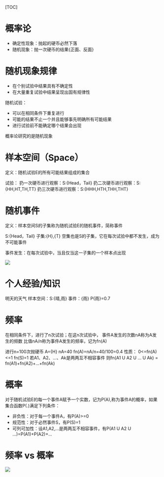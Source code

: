 [TOC]

# 概率论
+ 确定性现象：抛起的硬币必然下落
+ 随机现象：抛一次硬币的结果{正面、反面}

# 随机现象规律
+ 在个别试验中结果具有不确定性
+ 在大量重复试验中结果呈现出固有规律性

随机试验：
+ 可以在相同条件下重复进行
+ 可能的结果不止一个并且能够事先明确所有可能结果
+ 进行试验前不能确定哪个结果会出现

概率论研究的是随机现象

# 样本空间（Space）
定义：随机试验E的所有可能结果组成的集合

试验：
扔一次硬币进行观察：S:{Head，Tail}
扔二次硬币进行观察：S:{HH,HT,TH,TT}
扔三次硬币进行观察：S:{HHH,HTH,THH,THT}

# 随机事件
定义：样本空间S的子集称为随机试验E的随机事件，简称事件

S:{Head，Tail} 子集:{H},{T}
空集也是S的子集，它在每次试验中都不发生，成为不可能事件

事件发生：在每次试验中，当且仅当这一子集的一个样本点出现


![](https://gitee.com/caijingquan/imagebed/raw/master/20210806142308.png)


# 个人经验/知识
明天的天气
样本空间：S:{晴,雨}
事件：{雨}
P{雨}=0.7

# 频率
在相同条件下，进行了n次试验；在这n次试验中，
事件A发生的次数nA称为A发生的频数
比值nA/n称为事件A发生的频率，记为fn(A)

进行n=100次抛硬币
A={H} nA=40 fn(A)=nA/n=40/100=0.4
性质：
0<=fn(A)<=1
fn(S)=1
若A1、A2、...、Ak是两两互不相容事件
则fn(A1 U A2 U ... U Ak) = fn(A1)+fn(A2)+...+fn(Ak)

# 概率
对于随机试验E的每一个事件A赋予一个实数，记为P(A),称为事件A的概率，如果集合函数P(.)满足下列条件：
+ 非负性：对于每一个事件A，有P(A)>=0
+ 规范性：对于必然事件S，有P(S)=1
+ 可列可加性：设A1,A2,...是两两互不相容事件，有P(A1 U A2 U ...)=P(A1)+P(A2)+...

# 频率 vs 概率

![](https://gitee.com/caijingquan/imagebed/raw/master/20210806144228.png)

   